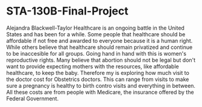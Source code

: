 # STA-130B-Final-Project
Alejandra Blackwell-Taylor
Healthcare is an ongoing battle in the United States and has been for a while. Some people that healthcare should be affordable if not free and awarded to everyone because it is a human right. While others believe that healthcare should remain privatized and continue to be inaccesible for all groups. Going hand in hand with this is women's reproductive rights. Many believe that abortion should not be legal but don't want to provide expecting mothers with the resources, like affordable healthcare, to keep the baby. Therefore my is exploring how much visit to the doctor cost for Obstetrics doctors. This can range from visits to make sure a pregnancy is healthy to birth contro visits and everything in between. All these costs are from people with Medicare, the insurance offered by the Federal Government.
